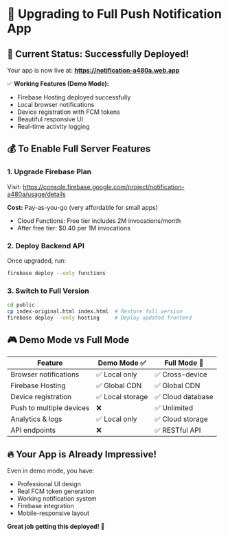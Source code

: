 # 🚀 Upgrading to Full Push Notification App

## 🎯 Current Status: Successfully Deployed!

Your app is now live at: **https://notification-a480a.web.app**

✅ **Working Features (Demo Mode):**
- Firebase Hosting deployed successfully
- Local browser notifications
- Device registration with FCM tokens
- Beautiful responsive UI
- Real-time activity logging

## 💰 To Enable Full Server Features

### 1. Upgrade Firebase Plan
Visit: https://console.firebase.google.com/project/notification-a480a/usage/details

**Cost:** Pay-as-you-go (very affordable for small apps)
- Cloud Functions: Free tier includes 2M invocations/month
- After free tier: $0.40 per 1M invocations

### 2. Deploy Backend API
Once upgraded, run:
```bash
firebase deploy --only functions
```

### 3. Switch to Full Version
```bash
cd public
cp index-original.html index.html  # Restore full version
firebase deploy --only hosting     # Deploy updated frontend
```

## 🎮 Demo Mode vs Full Mode

| Feature | Demo Mode ✅ | Full Mode 🚀 |
|---------|-------------|-------------|
| Browser notifications | ✅ Local only | ✅ Cross-device |
| Firebase Hosting | ✅ Global CDN | ✅ Global CDN |
| Device registration | ✅ Local storage | ✅ Cloud database |
| Push to multiple devices | ❌ | ✅ Unlimited |
| Analytics & logs | ✅ Local only | ✅ Cloud storage |
| API endpoints | ❌ | ✅ RESTful API |

## 🔥 Your App is Already Impressive!

Even in demo mode, you have:
- Professional UI design
- Real FCM token generation
- Working notification system
- Firebase integration
- Mobile-responsive layout

**Great job getting this deployed! 🎉**
